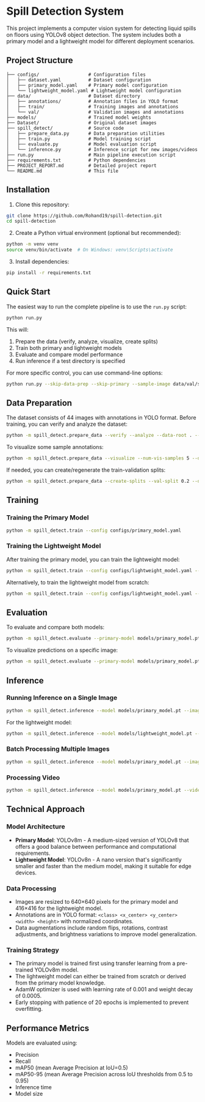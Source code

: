 # Spill Detection System

This project implements a computer vision system for detecting liquid spills on floors using YOLOv8 object detection. The system includes both a primary model and a lightweight model for different deployment scenarios.

## Project Structure

```
├── configs/                  # Configuration files
│   ├── dataset.yaml          # Dataset configuration
│   ├── primary_model.yaml    # Primary model configuration
│   └── lightweight_model.yaml # Lightweight model configuration
├── data/                     # Dataset directory
│   ├── annotations/          # Annotation files in YOLO format
│   ├── train/                # Training images and annotations
│   └── val/                  # Validation images and annotations
├── models/                   # Trained model weights
├── Dataset/                  # Original dataset images
├── spill_detect/             # Source code
│   ├── prepare_data.py       # Data preparation utilities
│   ├── train.py              # Model training script
│   ├── evaluate.py           # Model evaluation script
│   └── inference.py          # Inference script for new images/videos
├── run.py                    # Main pipeline execution script
├── requirements.txt          # Python dependencies
├── PROJECT_REPORT.md         # Detailed project report
└── README.md                 # This file
```

## Installation

1. Clone this repository:

```bash
git clone https://github.com/Rohand19/spill-detection.git
cd spill-detection
```

2. Create a Python virtual environment (optional but recommended):

```bash
python -m venv venv
source venv/bin/activate  # On Windows: venv\Scripts\activate
```

3. Install dependencies:

```bash
pip install -r requirements.txt
```

## Quick Start

The easiest way to run the complete pipeline is to use the `run.py` script:

```bash
python run.py
```

This will:
1. Prepare the data (verify, analyze, visualize, create splits)
2. Train both primary and lightweight models
3. Evaluate and compare model performance
4. Run inference if a test directory is specified

For more specific control, you can use command-line options:

```bash
python run.py --skip-data-prep --skip-primary --sample-image data/val/some_image.jpg
```

## Data Preparation

The dataset consists of 44 images with annotations in YOLO format. Before training, you can verify and analyze the dataset:

```bash
python -m spill_detect.prepare_data --verify --analyze --data-root . --annotations-dir data/annotations
```

To visualize some sample annotations:

```bash
python -m spill_detect.prepare_data --visualize --num-vis-samples 5 --data-root . --annotations-dir data/annotations
```

If needed, you can create/regenerate the train-validation splits:

```bash
python -m spill_detect.prepare_data --create-splits --val-split 0.2 --data-root . --annotations-dir data/annotations
```

## Training

### Training the Primary Model

```bash
python -m spill_detect.train --config configs/primary_model.yaml
```

### Training the Lightweight Model

After training the primary model, you can train the lightweight model:

```bash
python -m spill_detect.train --config configs/lightweight_model.yaml --primary-weights models/primary_model.pt
```

Alternatively, to train the lightweight model from scratch:

```bash
python -m spill_detect.train --config configs/lightweight_model.yaml --skip-primary
```

## Evaluation

To evaluate and compare both models:

```bash
python -m spill_detect.evaluate --primary-model models/primary_model.pt --lightweight-model models/lightweight_model.pt --data-yaml configs/dataset.yaml
```

To visualize predictions on a specific image:

```bash
python -m spill_detect.evaluate --primary-model models/primary_model.pt --lightweight-model models/lightweight_model.pt --img-path data/val/some_image.jpg
```

## Inference

### Running Inference on a Single Image

```bash
python -m spill_detect.inference --model models/primary_model.pt --image path/to/image.jpg
```

For the lightweight model:

```bash
python -m spill_detect.inference --model models/lightweight_model.pt --image path/to/image.jpg
```

### Batch Processing Multiple Images

```bash
python -m spill_detect.inference --model models/primary_model.pt --image-dir path/to/images/
```

### Processing Video

```bash
python -m spill_detect.inference --model models/primary_model.pt --video path/to/video.mp4
```

## Technical Approach

### Model Architecture

- **Primary Model**: YOLOv8m - A medium-sized version of YOLOv8 that offers a good balance between performance and computational requirements.
- **Lightweight Model**: YOLOv8n - A nano version that's significantly smaller and faster than the medium model, making it suitable for edge devices.

### Data Processing

- Images are resized to 640×640 pixels for the primary model and 416×416 for the lightweight model.
- Annotations are in YOLO format: `<class> <x_center> <y_center> <width> <height>` with normalized coordinates.
- Data augmentations include random flips, rotations, contrast adjustments, and brightness variations to improve model generalization.

### Training Strategy

- The primary model is trained first using transfer learning from a pre-trained YOLOv8m model.
- The lightweight model can either be trained from scratch or derived from the primary model knowledge.
- AdamW optimizer is used with learning rate of 0.001 and weight decay of 0.0005.
- Early stopping with patience of 20 epochs is implemented to prevent overfitting.

## Performance Metrics

Models are evaluated using:
- Precision
- Recall
- mAP50 (mean Average Precision at IoU=0.5)
- mAP50-95 (mean Average Precision across IoU thresholds from 0.5 to 0.95)
- Inference time
- Model size


